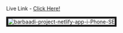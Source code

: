 <p>Live Link - <a href='https://barbaadi-project.netlify.app/' target='_blank'>Click Here!</a></P>
<img src='https://i.postimg.cc/zXdBkRM4/barbaadi-project-netlify-app-i-Phone-SE.png' border='5' alt='barbaadi-project-netlify-app-i-Phone-SE'/>
